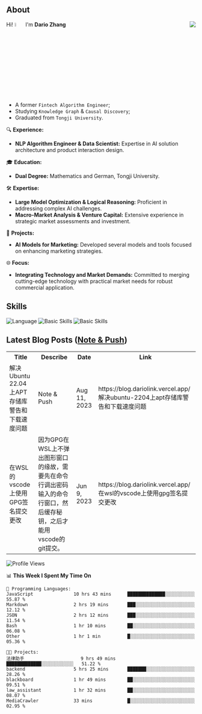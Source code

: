 ## About

<img align="right" src="https://github-readme-stats.vercel.app/api?username=dario-github&show_icons=true&bg_color=00000000&hide_title=true&hide_border=true&include_all_commits=true&count_private=true&theme=transparent" />

Hi! <img src="https://media.giphy.com/media/hvRJCLFzcasrR4ia7z/giphy.gif" width="5%"> I'm **Dario Zhang**

- A former `Fintech Algorithm Engineer`;
- Studying `Knowledge Graph` & `Causal Discovery`;
- Graduated from `Tongji University`.

🔍 **Experience:**
- **NLP Algorithm Engineer & Data Scientist:** Expertise in AI solution architecture and product interaction design.

🎓 **Education:**
- **Dual Degree:** Mathematics and German, Tongji University.

🛠️ **Expertise:**
- **Large Model Optimization & Logical Reasoning:** Proficient in addressing complex AI challenges.
- **Macro-Market Analysis & Venture Capital:** Extensive experience in strategic market assessments and investment.

🚀 **Projects:**
- **AI Models for Marketing:** Developed several models and tools focused on enhancing marketing strategies.

🌐 **Focus:**
- **Integrating Technology and Market Demands:** Committed to merging cutting-edge technology with practical market needs for robust commercial application.


## Skills

![Language](https://skillicons.dev/icons?i=py,matlab,pytorch,latex,regex,mysql,sqlite)
![Basic Skills](https://skillicons.dev/icons?i=bash,git,linux,md)
![Basic Skills](https://skillicons.dev/icons?i=vim,vscode,jupyterlab)

## Latest Blog Posts ([Note & Push](https://blog.dariolink.vercel.app/))

<table>
  <tr><th>Title</th><th>Describe</th><th>Date</th><th>Link</th></tr>
  <!-- BLOG-POST-LIST:START --><tr><td>解决Ubuntu 22.04上APT存储库警告和下载速度问题</td><td>Note &amp; Push</td><td>Aug 11, 2023</td><td>https://blog.dariolink.vercel.app/解决ubuntu-2204上apt存储库警告和下载速度问题</td></tr><tr><td>在WSL的vscode上使用GPG签名提交更改</td><td>因为GPG在WSL上不弹出图形窗口的缘故，需要先在命令行调出密码输入的命令行窗口，然后缓存秘钥，之后才能用vscode的git提交。</td><td>Jun 9, 2023</td><td>https://blog.dariolink.vercel.app/在wsl的vscode上使用gpg签名提交更改</td></tr><!-- BLOG-POST-LIST:END -->
</table>

<!--START_SECTION:waka-->
![Profile Views](http://img.shields.io/badge/Profile%20Views-0-blue)

📊 **This Week I Spent My Time On** 

```text
💬 Programming Languages: 
JavaScript               10 hrs 43 mins      ██████████████░░░░░░░░░░░   55.87 % 
Markdown                 2 hrs 19 mins       ███░░░░░░░░░░░░░░░░░░░░░░   12.12 % 
JSON                     2 hrs 12 mins       ███░░░░░░░░░░░░░░░░░░░░░░   11.54 % 
Bash                     1 hr 10 mins        ██░░░░░░░░░░░░░░░░░░░░░░░   06.08 % 
Other                    1 hr 1 min          █░░░░░░░░░░░░░░░░░░░░░░░░   05.36 % 

🐱‍💻 Projects: 
法律助手                     9 hrs 49 mins       █████████████░░░░░░░░░░░░   51.22 % 
backend                  5 hrs 25 mins       ███████░░░░░░░░░░░░░░░░░░   28.26 % 
blackboard               1 hr 49 mins        ██░░░░░░░░░░░░░░░░░░░░░░░   09.51 % 
law_assistant            1 hr 32 mins        ██░░░░░░░░░░░░░░░░░░░░░░░   08.07 % 
MediaCrawler             33 mins             █░░░░░░░░░░░░░░░░░░░░░░░░   02.95 % 
```


<!--END_SECTION:waka-->
